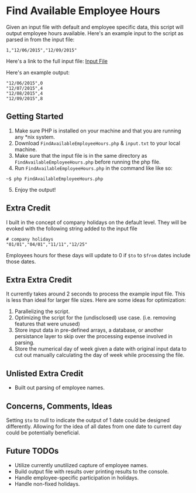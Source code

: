 # Find Available Employee Hours
Given an input file with default and employee specific data, this script will output employee hours available.
Here's an example input to the script as parsed in from the input file: 
```
1,"12/06/2015","12/09/2015"
```
Here's a link to the full input file: [Input File](https://raw.githubusercontent.com/JackieCalapristi/JackieJackie11.github.io./master/puzzles/FindAvailableEmployeeHours/input.txt)

Here's an example output:
```
"12/06/2015",0
"12/07/2015",4
"12/08/2015",4
"12/09/2015",8

```
## Getting Started
1. Make sure PHP is installed on your machine and that you are running any &ast;nix system. 
2. Download `FindAvailableEmployeeHours.php` & `input.txt` to your local machine.
3. Make sure that the input file is in the same directory as `FindAvailableEmployeeHours.php` before running the php file.
4. Run `FindAvailableEmployeeHours.php` in the command like like so:
  ```
~$ php FindAvailableEmployeeHours.php
```
5. Enjoy the output!

## Extra Credit
I built in the concept of company holidays on the default level. They will be evoked with the following string added to the input file
```
# company holidays
"01/01","04/01","11/11","12/25"
```
Employees hours for these days will update to 0 if `$to` to `$from` dates include those dates. 

## Extra Extra Credit
It currently takes around 2 seconds to process the example input file. This is less than ideal for larger file sizes. Here are some ideas for optimization:
1. Parallelizing the script.
2. Optimizing the script for the (undisclosed) use case. (i.e. removing features that were unused)
3. Store input data in pre-defined arrays, a database, or another persistance layer to skip over the processing expense involved in parsing.
4. Store the numerical day of week given a date with original input data to cut out manually calculating the day of week while processing the file.

## Unlisted Extra Credit
* Built out parsing of employee names. 

## Concerns, Comments, Ideas
Setting `$to` to null to indicate the output of 1 date could be designed differently. Allowing for the idea of all dates from one date to current day could be potentially beneficial.  

## Future TODOs
* Utilize currently unutilized capture of employee names.
* Build output file with results over printing results to the console.
* Handle employee-specific participation in holidays.
* Handle non-fixed holidays.
